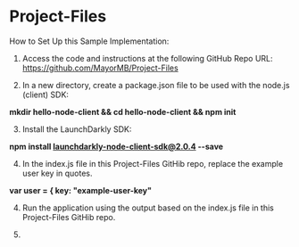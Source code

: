 # Project-Files
How to Set Up this Sample Implementation:

1) Access the code and instructions at the following GitHub Repo URL:
https://github.com/MayorMB/Project-Files

2) In a new directory, create a package.json file to be used with the node.js (client) SDK:

**mkdir hello-node-client && cd hello-node-client && npm init**

3) Install the LaunchDarkly SDK:

**npm install launchdarkly-node-client-sdk@2.0.4 --save**

4) In the index.js file in this Project-Files GitHib repo, replace the example user key in quotes.

**var user = {
  key: "example-user-key"**

4) Run the application using the output based on the index.js file in this Project-Files GitHib repo.

5) 
